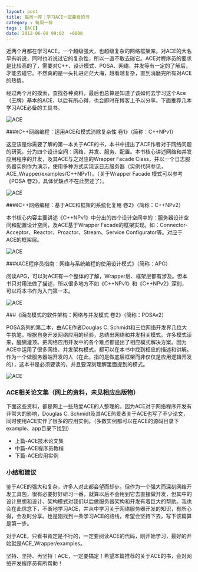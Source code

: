 ```yaml
---
layout: post
title: 每周一荐：学习ACE一定要看的书
category : 每周一荐
tags : [ACE]
date: 2012-06-08 09:02  +0800
---
```


近两个月都在学习ACE，一个超级强大，也超级复杂的网络框架库。对ACE的大名早有听说，同时也听说过它的复杂性，所以一直不敢去碰它。ACE对程序员的要求是比较高的了，需要对C++、设计模式、POSA、网络、并发等有一定的了解后，才能去碰它。不然真的是一头扎进茫茫大海，越看越复杂，直到消磨完所有对ACE的热情。

经过两个月的摸索，查找各种资料，最后也总算是知道了该如何去学习这个Ace（王牌）基本的ACE，以后有所心得，也会即时在博客上予以分享。下面推荐几本学习ACE必备的工具书。

![ACE](/images/2012-06-08-1.jpg)


###《C++网络编程：运用ACE和模式消除复杂性 卷1》（简称：C++NPv1）

这应该是你需要了解的第一本关于ACE的书，本书中提出了ACE作者对于网络问题的研究，分为四个设计空间：网络、并发、服务、配置。本书核心讲述网络和并发应用程序的开发，及其ACE与之对应的Wrapper Facade Class，并以一个日志服务器实例作为演示，使用多种方式实现该日志服务器（实例代码参见，ACE_Wrapper/examples/C++NPv1）。（关于Wrapper Facade 模式可以参考《POSA 卷2》，具体优缺点不在此赘述了）。

![ACE](/images/2012-06-08-2.jpg)

###《C++网络编程：基于ACE和框架的系统化复用 卷2》（简称：C++NPv2）

本书核心内容主要讲述《C++NPv1》中分出的四个设计空间中的：服务器设计空间和配置设计空间，及ACE基于Wrapper Facade的框架实现。如：Connector-Acceptor、Reactor、Proactor、Stream、Service Configurator等。对应于ACE的框架层。

![ACE](/images/2012-06-08-3.jpg)

###《ACE程序员指南：网络与系统编程的使用设计模式》（简称：APG）

阅读APG，可以对ACE有一个整体的了解，Wrapper层、框架层都有涉及。但本书只对用法做了描述，所以很多地方不如《C++NPv1》和《C++NPv2》深刻，可以将本书作为入门第一本。

![ACE](/images/2012-06-08-4.jpg)

###《面向模式的软件架构：网络与并发模式 卷2》（简称：POSAv2）

POSA系列的第二本，由ACE作者Douglas C. Schmidt和三位网络开发界几位大牛执笔，根据自身开发网络应用的经验，总结出网络和并发相关模式。许多模式读来，醍醐灌顶。把网络应用开发中的各个难点都提出了相应模式解决方案。因为ACE中运用了很多网络、并发架构模式，都可以在本书中找到相应的描述和讲解。作为一个做服务器端开发的人（在此，指的是做底层框架而非仅仅是应用逻辑开发的），这本书是必须要读的，并且要深刻理解里面提到的模式。

![ACE](/images/2012-06-08-5.jpg)

### ACE相关论文集（网上的资料，未见相应出版物）

下面这些资料，都是网上一些热爱ACE的人整理的。因为ACE对于网络程序开发有非常大的影响，Douglas C. Schmidt及其ACE热爱者关于ACE也写了不少论文，同时使用ACE实作了很多的应用实例。（多数实例都可以在ACE的源码目录下example、app目录下找到）

* 上篇-ACE技术论文集
* 中篇-ACE程序员教程
* 下篇-ACE应用实例

### 小结和建议

鉴于ACE的强大和复杂，许多人对此都会望而却步。但作为一个强大而深刻网络开发工具包，很有必要好好研习一番，就算以后不会用到它去直接做开发，但其中的设计思想和设计、架构模式对我们以后做服务器架构和开发有着巨大的帮助。我也会在此信念下，不断地学习ACE，并从中学习关于网络服务器开发的知识，有所心得，会及时分享。也是刚找到一条学习ACE的路线，希望会坚持下去，写下该篇算是第一步。

对于ACE，只看书肯定是不行的，一定要阅读ACE的代码，刚开始学习，最好的开始就是ACE_Wrapper/examples。

坚持、坚持、再坚持！ACE，一定要搞定！希望本篇推荐的关于ACE的书，会对网络开发程序员有所帮助！

